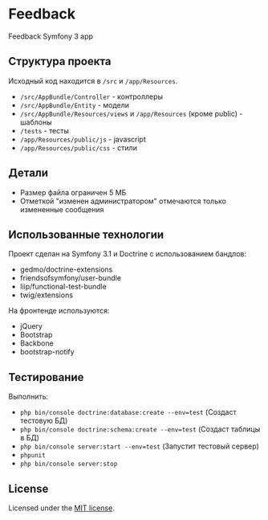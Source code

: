 Feedback
========

Feedback Symfony 3 app

## Структура проекта

Исходный код находится в `/src` и `/app/Resources`.

* `/src/AppBundle/Controller` - контроллеры
* `/src/AppBundle/Entity` - модели
* `/src/AppBundle/Resources/views` и `/app/Resources` (кроме public) - шаблоны
* `/tests` - тесты
* `/app/Resources/public/js` - javascript
* `/app/Resources/public/css` - стили

## Детали

* Размер файла ограничен 5 МБ
* Отметкой "изменен администратором" отмечаются только измененные сообщения

## Использованные технологии

Проект сделан на Symfony 3.1 и Doctrine с использованием бандлов:

* gedmo/doctrine-extensions
* friendsofsymfony/user-bundle
* liip/functional-test-bundle
* twig/extensions

На фронтенде используются:
* jQuery
* Bootstrap
* Backbone
* bootstrap-notify

## Тестирование

Выполнить:

* `php bin/console doctrine:database:create --env=test` (Создаст тестовую БД)
* `php bin/console doctrine:schema:create --env=test` (Создаст таблицы в БД)
* `php bin/console server:start --env=test` (Запустит тестовый сервер)
* `phpunit`
* `php bin/console server:stop`

## License

Licensed under the [MIT license](https://github.com/dzhdmitry/dx/blob/master/LICENSE).
